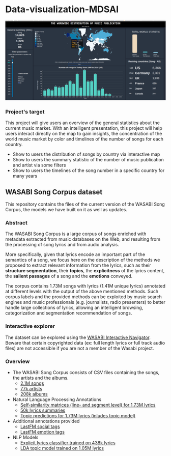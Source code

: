 # Data-visualization-MDSAI

![Dashboard visualization](./dashboard.png)

### Project's target
This project will give users an overview of the general statistics about the current music market. With an intelligent presentation, this project will help users interact directly on the map to gain insights, the concentration of the world music market by color and timelines of the number of songs for each country.
- Show to users the distribution of songs by country via interactive map
- Show to users the summary statistic of the number of music publication and artist via some filters
- Show to users the timelines of the song number in a specific country for many years


## WASABI Song Corpus dataset
This repository contains the files of the current version of the WASABI Song Corpus, the models we have built on it as well as updates.

### Abstract
The WASABI Song Corpus is a large corpus of songs enriched with metadata extracted from music databases on the Web, and resulting from the processing of song lyrics and from audio analysis. 

More specifically, given that lyrics encode an important part of the semantics of a song, we focus here on the description of the methods we proposed to extract relevant information from the lyrics, such as their **structure segmentation**, their **topics**, the **explicitness** of the lyrics content, the **salient passages** of a song and the **emotions** conveyed. 

The corpus contains 1.73M songs with lyrics (1.41M unique lyrics)  annotated at different levels with the output of the above mentioned methods. Such corpus labels and the provided methods can be exploited by music search engines and music professionals (e.g. journalists, radio presenters) to better handle large collections of lyrics, allowing an intelligent browsing, categorization and segmentation recommendation of songs.


### Interactive explorer
The dataset can be explored using the [WASABI Interactive Navigator](https://wasabi.i3s.unice.fr). Beware that certain copyrighted data (ex: full length lyrics or full track audio files) are not accessible if you are not a member of the Wasabi project.

### Overview
- The WASABI Song Corpus consists of CSV files containing the songs, the artists and the albums.
  - [2.1M songs](https://mega.nz/#!GUhzBagS!dkWiRhRKCzTpbWtWcUvoD3Rrhleq50krvvg6n0SaI-w)
  - [77k artists](https://mega.nz/#!jUojAQjb!lV6K3U49l0xzw7XzL5zXKQscSI8hntrO_FVp8luH4zE)
  - [208k albums](https://mega.nz/#!ScwnlarS!V59gnQY_oDOFzBplIok7nMnAC2QUq7UpbgmpDjLAWWQ)
- Natural Language Processing Annotations
  - [Self-similarity matrices (line- and segment level) for 1.73M lyrics](https://mega.nz/#!HR5R3ACA!wV9zqtQSxziZCdXwu3gApnrTIPyH2hMAgGUYJEqmlmk)
  - [50k lyrics summaries](https://mega.nz/#!SdpxTS4I!SdbzMWvZO9fKkIF1OkHZ5lPH6v5w0HvK-GeztBV1T-g)
  - [Topic predictions for 1.73M lyrics (inludes topic model)](https://mega.nz/#!CUpl0KKJ!tLlL1eMKjX94ZJvpaO7w7HFtozpKDlyruVwRt2z-9G4)
- Additional annotations provided
  - [LastFM social tags](https://mega.nz/#!WQx1ka7K!9PfU3K7q6JkqkfMdrirS5IRsMbEJVV1FWBEmoUGK5ME)
  - [LastFM emotion tags](https://mega.nz/#!KN5jwYpZ!GFEc04t87ylJYILQQzjMaeZNg0_DoBnYeo0dvxLoLg4)
- NLP Models
  - [Explicit lyrics classifier trained on 438k lyrics](https://mega.nz/#!ndx3zQ4I!K6Qq6Bvf9NXWHejPvMyxwTUJGn-U8K6auuN0gCktcmU)
  - [LDA topic model trained on 1.05M lyrics](https://mega.nz/#!KFhh2AyC!-OaAifvACt3CAo-Pl-D14LIOb6Gx4ReJzjmqY7StwCY)

